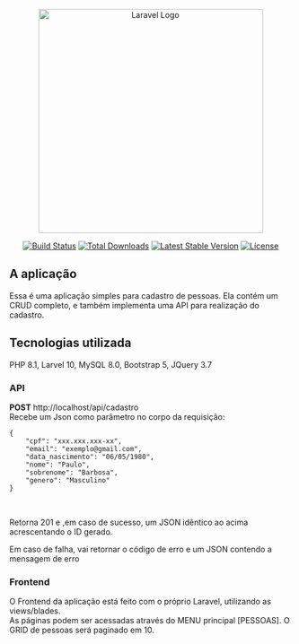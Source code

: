 <p align="center"><a href="https://laravel.com" target="_blank"><img src="https://raw.githubusercontent.com/laravel/art/master/logo-lockup/5%20SVG/2%20CMYK/1%20Full%20Color/laravel-logolockup-cmyk-red.svg" width="400" alt="Laravel Logo"></a></p>

<p align="center">
<a href="https://github.com/laravel/framework/actions"><img src="https://github.com/laravel/framework/workflows/tests/badge.svg" alt="Build Status"></a>
<a href="https://packagist.org/packages/laravel/framework"><img src="https://img.shields.io/packagist/dt/laravel/framework" alt="Total Downloads"></a>
<a href="https://packagist.org/packages/laravel/framework"><img src="https://img.shields.io/packagist/v/laravel/framework" alt="Latest Stable Version"></a>
<a href="https://packagist.org/packages/laravel/framework"><img src="https://img.shields.io/packagist/l/laravel/framework" alt="License"></a>
</p>

## A aplicação

Essa é uma aplicação simples para cadastro de pessoas. Ela contém um CRUD completo, e também implementa uma API para realização do cadastro.

## Tecnologias utilizada
PHP 8.1, Larvel 10, MySQL 8.0, Bootstrap 5, JQuery 3.7

### API

**POST**
http://localhost/api/cadastro<br />
Recebe um Json como parâmetro no corpo da requisição:
```
{
    "cpf": "xxx.xxx.xxx-xx",
    "email": "exemplo@gmail.com", 
    "data_nascimento": "06/05/1980",
    "nome": "Paulo", 
    "sobrenome": "Barbosa",
    "genero": "Masculino"
}
```
<br />

Retorna 201 e ,em caso de sucesso, um JSON idêntico ao acima acrescentando o ID gerado.<br />

Em caso de falha, vai retornar o código de erro e um JSON contendo a mensagem de erro

### Frontend
O Frontend da aplicação está feito com o próprio Laravel, utilizando as views/blades. <br />
As páginas podem ser acessadas através do MENU principal [PESSOAS]. O GRID de pessoas será paginado em 10.